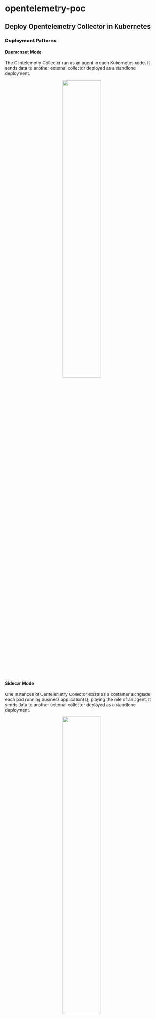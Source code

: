# opentelemetry-poc
## Deploy Opentelemetry Collector in Kubernetes
### Deployment Patterns
#### Daemonset Mode
The Oentelemetry Collector run as an agent in each Kubernetes node. It sends data to another external collector deployed as a standlone deployment. 
<p align="center"><img src="images/daemonsetmode.png" width="50%" height="50%"></p>

#### Sidecar Mode
One instances of Oentelemetry Collector exists as a container alongside each pod running business application(s), playing the role of an agent. It sends data to another external collector deployed as a standlone deployment. 
<p align="center"><img src="images/sidecarmode.png" width="50%" height="50%"></p>  

### Deployment with Helm
Add OpenTelemetry Helm repository:
```bash
helm repo add open-telemetry https://open-telemetry.github.io/opentelemetry-helm-charts
```
This repository contains 2 charts: `opentelemetry-collector` & `opentelemetry-operator`

#### Opentelemetry Collector Helm Chart
By default [this chart](https://github.com/open-telemetry/opentelemetry-helm-charts/tree/opentelemetry-operator-0.6.5/charts/opentelemetry-collector) will deploy an OpenTelemetry Collector as daemonset. It can also install the collector as a standalone deployment + a daemonset as an agent.
```yaml
agentCollector:
  enabled: true
standaloneCollector:
  enabled: true
```
#### Opentelemetry Operator Helm Chart
[This chart](https://github.com/open-telemetry/opentelemetry-helm-charts/tree/opentelemetry-operator-0.6.5/charts/opentelemetry-operator) installs OpenTelemetry Operator in Kubernetes cluster. The [OpenTelemetry Operator](https://github.com/open-telemetry/opentelemetry-operator/tree/v0.47.0) is an implementation of a Kubernetes Operator and manage the `OpenTelemetryCollector` and `Instrumentation` components. It requests `cert-manager` to be installed.

The `CustomResource` for the `OpenTelemetryCollector` exposes a property named `.Spec.Mode`, which can be used to specify whether the collector should run as a `DaemonSet`, `Sidecar`, or `Deployment` (default).  

**Sidecar Injection**  

A sidecar with the OpenTelemetry Collector can be injected into pod-based workloads by setting the pod annotation `sidecar.opentelemetry.io/inject` to either `"true"`, or to the name of a concrete OpenTelemetryCollector from the same namespace.

**Auto-instrumentation Injection**  

The operator can inject and configure OpenTelemetry auto-instrumentation libraries. Currently `Java`, `NodeJS` and `Python` are supported. To use auto-instrumentation, configure an `Instrumentation` resource with the configuration for the SDK and instrumentation. 

Then add an annotation to a pod to enable injection. For Python, add annotation `instrumentation.opentelemetry.io/inject-python: "true"` in pod sepc.

## OpenTelemetry + OpenSearch
### Architecture 
Main components:
- **Agent** (OpenTelemetry collector - sidecar) 
- **Collector** (OpenTelemetry collector - deployment)
- **Transformer** (Data Prepper)
- **Data storage** (OpenSearch)
- **Visualization frontend** (OpenSearch Dashboard)

### Basic Flow of Data
<p align="center"><img src="images/dataflow.png"></p>  

- **OpenTelemetry** receives trace data from the application and formats it into OpenTelemetry data.
- **OpenSearch** as the sink for the traces.
- **Data Prepper** processes the OpenTelemetry data, **transforms** it for use in OpenSearch, and indexes it on an OpenSearch cluster.

### Steps
#### Install Data Prepper
```
kubectl apply -f otel-opensearch/data-prepper.yaml
```
#### Install OpenTelemetry Collector 
Install collector as a standlone deployment. Set the exporter endpoint to the data prepper. Chart values are [here](otel-opensearch/otel-values.yaml). 
```
helm repo add open-telemetry https://open-telemetry.github.io/opentelemetry-helm-charts
helm repo update
helm install otel-collector open-telemetry/opentelemetry-collector -f otel-opensearch/otel-values.yaml
```
#### Install OpenTelemetry Operator
Install the operator to enable sidecar injection.
```
helm install otel-operator open-telemetry/opentelemetry-operator
```
Create the `CustomResource` - `OpenTelemetryCollector` (mode: **sidecar**). Set the exporter endpoint to the standlone collector. 
```
kubectl apply -f otel-opensearch/otel-operator.yaml
```
#### Deploy the Demo App in Java
```
kubectl apply -f otel-opensearch/demo-app-java.yaml
```
Exec into the pod and make calls to the `/orders` endpoint. It will generate a few spans.
```
curl localhost:8080/order
Created
```
#### View Trace Analytics in OpenSearch Dashboards
`OpenSearch -> Observability -> Traces analytics`
<img src="images/trace.png" style="height:100%; width:100%; display: block; margin: 0 auto"/>   
`OpenSearch -> Observability -> Traces analytics -> Traces`
<img src="images/trace-id.png" style="height:100%; width:100%; display: block; margin: 0 auto"/> 

## OpenTelemetry + Jaeger
### Architecture 
Main components:
- **Agent** (OpenTelemetry collector - sidecar) 
- **Collector** (Jaeger collector - deployment)
- **Data storage** (Jaeger in-memory storage)
- **Visualization frontend** (Jaeger query)
### Steps
#### Install Jaeger
Similar to OpenTelemetry, Jaeger can be deployed using [Jaeger helm chart](https://github.com/jaegertracing/helm-charts/tree/jaeger-operator-2.29.0/charts/jaeger) or [Jaeger Operator helm chart](https://github.com/jaegertracing/helm-charts/tree/jaeger-operator-2.29.0/charts/jaeger-operator).  

Jaeger helm chart will deploy jaeger-agent as a DaemonSet and deploy the jaeger-collector and jaeger-query components as Deployments.  

[Jager Operator](https://github.com/jaegertracing/jaeger-operator/tree/v1.32.0) manages the `CustomResource` - `Jaeger`.  

For large scale production deployment, the Jaeger team recommends Elasticsearch as backend data storage over Cassandra.  

In this POC, install Jaeger [all-in-one](https://www.jaegertracing.io/docs/1.29/getting-started/#all-in-one) mode using Jaeger Operator.
```
helm repo add jaegertracing https://jaegertracing.github.io/helm-charts
helm install jaeger jaegertracing/jaeger-operator
kubectl apply -f otel-jaeger/jaeger-all-in-one.yaml
```
#### Install OpenTelemetry Operator
Install the operator to enable sidecar injection.
```
helm install otel-operator open-telemetry/opentelemetry-operator
```
Create the `CustomResource` - `OpenTelemetryCollector` (mode: **sidecar**). Set the exporter endpoint to the Jaeger. 
```
kubectl apply -f otel-jaeger/otel-operator.yaml
```
#### Deploy the Demo App in Python
Build and push the Docker image with OpenTelemetry **auto-instrumentation**. 
Deploy the demo app with OpenTelemetry sidecar injection & environment variables.
```yaml
env:
  - name: OTEL_TRACES_EXPORTER
    value: "otlp"
  - name: OTEL_EXPORTER_OTLP_ENDPOINT
    value: "http://localhost:4317"
  - name: OTEL_RESOURCE_ATTRIBUTES
    value: "service.name=myapp-python"
```
```
kubectl apply -f otel-jaeger/demo-app-python.yaml
```
Exec into the pod and make calls to generate spans.
```
curl -s "localhost:5000/?url=https://en.wikipedia.org/wiki/Mars"  > /dev/null
```

#### View Traces in Jaeger UI
Jaeger UI main page
<img src="images/jaeger-main.png" style="height:100%; width:100%; display: block; margin: 0 auto"/>   
View traces from `myapp-python`
<img src="images/jaeger-trace.png" style="height:100%; width:100%; display: block; margin: 0 auto"/> 

## References
- https://opensearch.org/docs/latest/observability-plugin/trace/get-started/  
- https://opensearch.org/blog/technical-post/2021/12/distributed-tracing-pipeline-with-opentelemetry/  
- https://medium.com/opentelemetry/deploying-the-opentelemetry-collector-on-kubernetes-2256eca569c9  
- https://github.com/open-telemetry/opentelemetry-operator/tree/v0.47.0  
- https://github.com/open-telemetry/opentelemetry-helm-charts/tree/opentelemetry-operator-0.6.5/charts/opentelemetry-collector
- https://github.com/open-telemetry/opentelemetry-helm-charts/tree/opentelemetry-operator-0.6.5/charts/opentelemetry-operator
- https://logz.io/blog/python-opentelemetry-auto-instrumentation/#collect
- https://medium.com/opentelemetry/using-opentelemetry-auto-instrumentation-agents-in-kubernetes-869ec0f42377
- https://github.com/lightstep/opentelemetry-examples/tree/main/python/opentelemetry
- https://github.com/jaegertracing/helm-charts/tree/jaeger-operator-2.29.0
- https://github.com/jaegertracing/jaeger-operator/tree/v1.32.0
- https://levelup.gitconnected.com/python-auto-instrumentation-with-opentelemetry-ccd603c665af